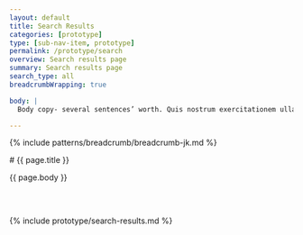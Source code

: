 ```yaml
---
layout: default
title: Search Results
categories: [prototype]
type: [sub-nav-item, prototype]
permalink: /prototype/search
overview: Search results page
summary: Search results page
search_type: all
breadcrumbWrapping: true

body: |
  Body copy- several sentences’ worth. Quis nostrum exercitationem ullam corporis suscipit laboriosam, nisi ut et via procedat oratio quaerimus igitur, inquit, modo dixi, constituto, ut earum motus et iusto odio.

---
```

{% include patterns/breadcrumb/breadcrumb-jk.md %}
<div class="grid-container" markdown="1">

</div>

<div class="grid-container" markdown="1">
# {{ page.title }}

<div class="grid-row grid-gap-lg" markdown="1" style="margin-bottom: 60px;">
  <p>{{ page.body }}</p>
</div>
</div>

{% include prototype/search-results.md %}


